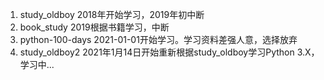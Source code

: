1. study_oldboy 2018年开始学习，2019年初中断
2. book_study 2019根据书籍学习，中断
3. python-100-days 2021-01-01开始学习。学习资料差强人意，选择放弃
4. study_oldboy2 2021年1月14日开始重新根据study_oldboy学习Python 3.X，学习中...